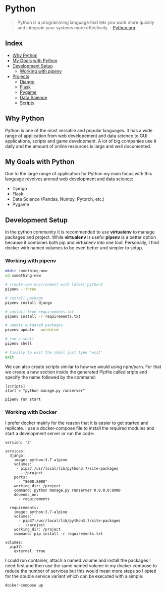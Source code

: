 # Python

> Python is a programming language that lets you work more quickly and
> integrate your systems more effectively. - [Python.org](https://www.python.org)

## Index

- [Why Python](#why-python)
- [My Goals with Python](#my-goals-with-python)
- [Development Setup](#development-setup)
    - [Working with pipenv](#working-with-pipenv)
- [Projects](#)
    - [Django](/django)
    - [Flask](/flask)
    - [Pygame](/games)
    - [Data Science](/Jupyter)
    - [Scripts](/scripts)

## Why Python

Python is one of the most versatile and popular languages. It has a wide range
of application from web developement and data science to GUI applications,
scripts and game development. A lot of big companies use it daily and the
amount of online resources is large and well documented.

## My Goals with Python

Due to the large range of application for Python my main focus with this
language revolves aronud web development and data science:

- Django
- Flask
- Data Science (Pandas, Numpy, Pytorch, etc.)
- Pygame

## Development Setup

In the python community it is recommended to use **virtualenv** to manage
packages and project. While **virtualenv** is useful **pipenv** is a better
option because it combines both pip and virtualenv into one tool. Personally,
I find docker with named volumes to be even better and simpler to setup.

### Working with pipenv

``` bash
mkdir something-new
cd something-new

# create new environment with latest python3
pipenv --three

# install package
pipenv install django

# install from requirements.txt
pipenv install -r requirements.txt

# update outdated packages
pipenv update --outdated

# run a shell
pipenv shell

# finally to exit the shell just type 'exit'
exit
```

We can also create scripts similar to how we would using npm/yarn.
For that we create a new section inside the generated Pipfile called sripts
and specify the name followed by the command:

```Pipfile
[scripts]
start = "python manage.py runserver"
```

```bash
pipenv run start
```

### Working with Docker

I prefer docker mainly for the reason that it is easier to get started and
replicate. I use a docker-compose file to install the required modules and start
a development server or run the code:

```docker
version: '3'

services:
  django:
    image: python:3.7-alpine
    volumes:
     - pip37:/usr/local/lib/python3.7/site-packages
     - .:/project
    ports:
      - "8000:8000"
    working_dir: /project
    command: python manage.py runserver 0.0.0.0:8000
    depends_on:
      - requirements

  requirements:
    image: python:3.7-alpine
    volumes:
      - pip37:/usr/local/lib/python3.7/site-packages
      - .:/project
    working_dir: /project
    command: pip install -r requirements.txt

volumes:
  pip37:
    external: true
```

I could run container, attach a named volume and install the packages I need
first and then use the same named volume in my docker compose to reduce the
number of services but this would mean more steps so I opted for the double
service variant which can be executed with a simple:

```bash
docker-compose up
```